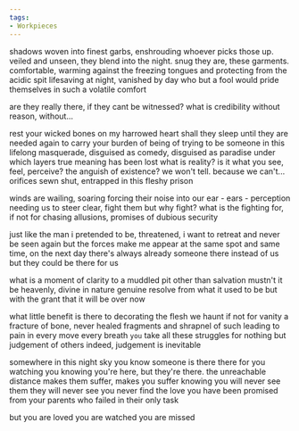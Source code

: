 ```yaml
---
tags:
- Workpieces
---
```


shadows woven into finest garbs, enshrouding whoever picks those up.
veiled and unseen, they blend into the night. 
snug they are, these garments. 
comfortable, warming against the freezing tongues 
and protecting from the acidic spit 
lifesaving at night, vanished by day
who but a fool would pride themselves in such a volatile comfort

are they really there, if they cant be witnessed?
what is credibility without reason, without...

rest your wicked bones on my harrowed heart
shall they sleep 
until they are needed again 
to carry your burden of being
of trying to be someone
in this lifelong masquerade, disguised as comedy, disguised as paradise
under which layers
true meaning has been lost
what is reality?
is it what you see, feel, perceive?
the anguish of existence?
we won't tell. because we can't...
orifices sewn shut, entrapped in this fleshy prison

winds are wailing, soaring 
forcing their noise into our ear - ears - perception
needing us to steer clear, fight them
but why fight?
what is the fighting for, if not for chasing allusions, promises of dubious security

just like the man i pretended to be, threatened, i want to retreat and never be seen again
but the forces make me appear at the same spot and same time, on the next day
there's always already someone there instead of us
but they could be there for us

what is a moment of clarity to a muddled pit other than salvation
mustn't it be heavenly, divine in nature
genuine resolve from what it used to be
but with the grant that it will be over now

what little benefit is there to decorating the flesh we haunt if not for vanity
a fracture of bone, never healed
fragments and shrapnel of such
leading to pain in every move
every breath `you` take
all these struggles for nothing but judgement of others
indeed, judgement is inevitable

somewhere in this night sky
you know someone is there
there for you 
watching you
knowing you're here, but they're there.
the unreachable distance makes them suffer, makes you suffer
knowing you will never see them 
they will never see you
never find
the love you have been promised from your parents
who failed in their only task

but
you are loved
you are watched
you are missed
